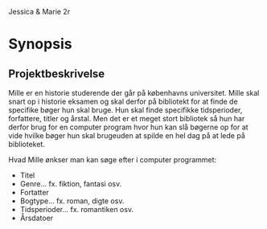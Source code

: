 Jessica & Marie 2r
# Synopsis
## Projektbeskrivelse 
 Mille er en historie studerende der går på københavns universitet. Mille skal snart op i historie eksamen og skal derfor på bibliotekt for at finde de specifike bøger hun skal bruge. Hun skal finde specifikke tidsperioder, forfattere, titler og årstal. Men det er et meget stort bibliotek så hun har derfor brug for en computer program hvor hun kan slå bøgerne op for at vide hvilke bøger hun skal brugeuden at spilde en hel dag på at lede på biblioteket.

 Hvad Mille ønkser man kan søge efter i computer programmet:
* Titel
* Genre... fx. fiktion, fantasi osv.
* Fortatter
* Bogtype... fx. roman, digte osv.
* Tidsperioder... fx. romantiken osv.
* Årsdatoer 


